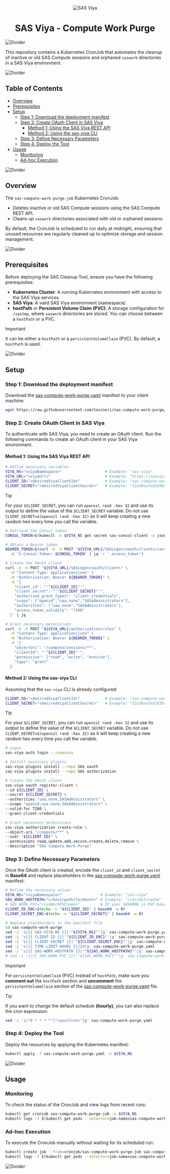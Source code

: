 <div align="center">

![SAS Viya](/.design/sasviya.png)

# **SAS Viya - Compute Work Purge**

</div>

![Divider](/.design/divider.png)

This repository contains a Kubernetes CronJob that automates the cleanup of inactive or old SAS Compute sessions and orphaned `saswork` directories in a SAS Viya environment.

![Divider](/.design/divider.png)

## Table of Contents

- [Overview](#overview)
- [Prerequisites](#prerequisites)
- [Setup](#setup)
  - [Step 1: Download the deployment manifest](#step-1-download-the-deployment-manifest)
  - [Step 2: Create OAuth Client in SAS Viya](#step-2-create-oauth-client-in-sas-viya)
    - [Method 1: Using the SAS Viya REST API](#method-1-using-the-sas-viya-rest-api)
    - [Method 2: Using the sas-viya CLI](#method-2-using-the-sas-viya-cli)
  - [Step 3: Define Necessary Parameters](#step-3-define-necessary-parameters)
  - [Step 4: Deploy the Tool](#step-4-deploy-the-tool)
- [Usage](#usage)
  - [Monitoring](#monitoring)
  - [Ad-hoc Execution](#ad-hoc-execution)

![Divider](/.design/divider.png)

## Overview

The `sas-compute-work-purge-job` Kubernetes CronJob:

- Deletes inactive or old SAS Compute sessions using the SAS Compute REST API.
- Cleans up `saswork` directories associated with old or orphaned sessions.

By default, the CronJob is scheduled to run daily at midnight, ensuring that unused resources are regularly cleaned up to optimize storage and session management.

![Divider](/.design/divider.png)

## Prerequisites

Before deploying the SAS Cleanup Tool, ensure you have the following prerequisites:

- **Kubernetes Cluster**: A running Kubernetes environment with access to the SAS Viya services.
- **SAS Viya**: A valid SAS Viya environment (namespace).
- **hostPath** or **Persistent Volume Claim (PVC)**: A storage configuration for `/sastmp`, where `saswork` directories are stored. You can choose between a `hostPath` or a PVC.

> [!IMPORTANT]  
> It can be either a `hostPath` or a `persistentVolumeClaim` (PVC). By default, a `hostPath` is used.

![Divider](/.design/divider.png)

## Setup

### Step 1: Download the deployment manifest

Download the [sas-compute-work-purge.yaml](sas-compute-work-purge.yaml) manifest to your client machine:

```sh
wget https://raw.githubusercontent.com/tonineri/sas-compute-work-purge/refs/heads/main/sas-compute-work-purge.yaml
```

### Step 2: Create OAuth Client in SAS Viya

To authenticate with SAS Viya, you need to create an OAuth client. Run the following commands to create an OAuth client in your SAS Viya environment.

#### Method 1: Using the SAS Viya REST API

```sh
# Define necessary variables
VIYA_NS="<viyaNamespace>"                   # Example: "sas-viya"
VIYA_URL="<viyaUrl>"                        # Example: "https://sasviya.domain.com"
CLIENT_ID="<desiredViyaClientId>"           # Example: "sas-compute-work-purge"
CLIENT_SECRET="<desiredViyaClientSecret>"   # Example: "52a36ea7ed193be4027ee212f11b9b3af8..."
```

> [!TIP]
> For your `$CLIENT_SECRET`, you can run `openssl rand -hex 32` and use its output to define the value of the `$CLIENT_SECRET` variable. Do not use `CLIENT_SECRET=$(openssl rand -hex 32)` as it will keep creating a new random hex every time you call the variable.

```sh
# Retrieve the Consul token
CONSUL_TOKEN=$(kubectl -n $VIYA_NS get secret sas-consul-client -o jsonpath='{.data.CONSUL_TOKEN}' | base64 -d)

# Obtain a Bearer token
BEARER_TOKEN=$(curl -k -X POST "${VIYA_URL}/SASLogon/oauth/clients/consul?callback=false&serviceId=sas.cli" \
  -H "X-Consul-Token: $CONSUL_TOKEN" | jq -r '.access_token')

# Create the OAuth client
curl -k -X POST "${VIYA_URL}/SASLogon/oauth/clients" \
  -H "Content-Type: application/json" \
  -H "Authorization: Bearer ${BEARER_TOKEN}" \
  -d '{
    "client_id": "'"${CLIENT_ID}"'", 
    "client_secret": "'"${CLIENT_SECRET}"'",
    "authorized_grant_types": "client_credentials",
    "scope": ["openid","uaa.none","SASAdministrators"],
    "authorities": ["uaa.none","SASAdministrators"],
    "access_token_validity": "7200"
  }' | jq

# Grant necessary permissions
curl -k -X POST "${VIYA_URL}/authorization/rules" \
  -H "Content-Type: application/json" \
  -H "Authorization: Bearer ${BEARER_TOKEN}" \
  -d '{
    "objectUri": "/compute/sessions/**",
    "clientId": "'"${CLIENT_ID}"'",
    "permission": ["read", "write", "execute"],
    "type": "grant"
  }'
```

#### Method 2: Using the sas-viya CLI

Assuming that the `sas-viya` CLI is already configured:

```sh
CLIENT_ID="<desiredViyaClientId>"           # Example: "sas-compute-work-purge"
CLIENT_SECRET="<desiredViyaClientSecret>"   # Example: "52a36ea7ed193be4027ee212f11b9b3af8..."
```

> [!TIP]
> For your `$CLIENT_SECRET`, you can run `openssl rand -hex 32` and use its output to define the value of the `$CLIENT_SECRET` variable. Do not use `CLIENT_SECRET=$(openssl rand -hex 32)` as it will keep creating a new random hex every time you call the variable.

```sh
# Login
sas-viya auth login --insecure

# Install necessary plugins
sas-viya plugins install --repo SAS oauth
sas-viya plugins install --repo SAS authorization

# Create the OAuth client
sas-viya oauth register-client \
--id ${CLIENT_ID} \
--secret ${CLIENT_SECRET} \
--authorities "uaa.none,SASAdministrators" \
--scope "openid,uaa.none,SASAdministrators" \
--valid-for 7200 \
--grant-client-credentials

# Grant necessary permissions
sas-viya authorization create-rule \
--object-uri "/compute/**" \
--user "${CLIENT_ID}" \
--permissions read,update,add,secure,create,delete,remove \
--description "SAS Compute Work Purge"
```

### Step 3: Define Necessary Parameters

Once the OAuth client is created, encode the `client_id` and `client_secret` in **Base64** and replace placeholders in the [sas-compute-work-purge.yaml](sas-compute-work-purge.yaml) manifest:

```sh
# Define the necessary values
VIYA_NS="<viyaNamespace>"                 # Example: "sas-viya"
SAS_WORK_HOSTPATH="</host/path/to/mount>" # Example: "/var/mnt/cache"
# SAS_WORK_PVC="<sasWorkPVCname>"         # IF your SASWORK is PVC-based instead. Example: sas-work-pvc
CLIENT_ID_ENC=$(echo -n "${CLIENT_ID}" | base64 -w 0)
CLIENT_SECRET_ENC=$(echo -n "${CLIENT_SECRET}" | base64 -w 0)

# Replace placeholders in the manifest file
cd sas-compute-work-purge
sed -i 's|{{ SAS-VIYA-NS }}|'"${VIYA_NS}"'|g' sas-compute-work-purge.yaml
sed -i 's|{{ CLIENT-ID }}|'"${CLIENT_ID_ENC}"'|g' sas-compute-work-purge.yaml
sed -i 's|{{ CLIENT-SECRET }}|'"${CLIENT_SECRET_ENC}"'|g' sas-compute-work-purge.yaml
sed -i 's|{{ TIME-LIMIT-HOURS }}|24|g' sas-compute-work-purge.yaml
sed -i 's|{{ SAS-WORK-HOSTPATH }}|'"${SAS_WORK_HOSTPATH}"'|g' sas-compute-work-purge.yaml
# sed -i 's|{{ SAS-WORK-PVC }}|'"${SAS_WORK_PVC}"'|g' sas-compute-work-purge.yaml # IF your SASWORK is PVC-based instead.
```

> [!IMPORTANT]
> For `persistentVolumeClaim` (PVC) instead of `hostPath`, make sure you **comment out** the `hostPath` section and **uncomment** the `persistentVolumeClaim` section of the [sas-compute-work-purge.yaml](sas-compute-work-purge.yaml) file.

> [!TIP]
> If you want to change the default schedule **(hourly)**, you can also replace the cron expression:
> ```sh
> sed -i 's|"0 * * * *"|"<yourCron>"|g' sas-compute-work-purge.yaml
> ```

### Step 4: Deploy the Tool

Deploy the resources by applying the Kubernetes manifest:

```sh
kubectl apply -f sas-compute-work-purge.yaml -n $VIYA_NS
```

![Divider](/.design/divider.png)

## Usage

### Monitoring

To check the status of the CronJob and view logs from recent runs:

```sh
kubectl get cronjob sas-compute-work-purge-job -n $VIYA_NS
kubectl logs -f $(kubectl get pods --selector=job-name=sas-compute-work-purge-job -o name) -n $VIYA_NS
```

### Ad-hoc Execution

To execute the CronJob manually without waiting for its scheduled run:

```sh
kubectl create job --from=cronjob/sas-compute-work-purge-job sas-compute-work-purge-job-manual -n $VIYA_NS
kubectl logs -f $(kubectl get pods --selector=job-name=sas-compute-work-purge-job-manual -o name) -n $VIYA_NS
```

![Divider](/.design/divider.png)